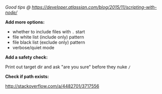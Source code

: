 *Good tips @ https://developer.atlassian.com/blog/2015/11/scripting-with-node/*


**Add more options:**

- whether to include files with `.` start
- file white list (include only) pattern
- file black list (exclude only) pattern
- verbose/quiet mode


**Add a safety check:**

Print out target dir and ask "are you sure" before they nuke `/`


**Check if path exists:**

http://stackoverflow.com/a/4482701/3717556
